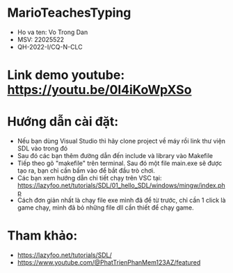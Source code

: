 # MarioTeachesTyping
- Ho va ten: Vo Trong Dan
- MSV: 22025522
- QH-2022-I/CQ-N-CLC

# Link demo youtube: https://youtu.be/0l4iKoWpXSo

# Hướng dẫn cài đặt:
- Nếu bạn dùng Visual Studio thì hãy clone project về máy rồi link thư viện SDL vào trong đó
- Sau đó các bạn thêm đường dẫn đến include và library vào Makefile
- Tiếp theo gõ "makefile" trên terminal. Sau đó một file main.exe sẽ được tạo ra, bạn chỉ cần bấm vào để bắt đầu trò chơi.
- Các bạn xem hướng dẫn chi tiết chạy trên VSC tại: https://lazyfoo.net/tutorials/SDL/01_hello_SDL/windows/mingw/index.php
- Cách đơn giản nhất là chạy file exe mình đã để từ trước, chỉ cần 1 click là game chạy, mình đã bỏ những file dll cần thiết để chạy game.

# Tham khảo:
- https://lazyfoo.net/tutorials/SDL/
- https://www.youtube.com/@PhatTrienPhanMem123AZ/featured
